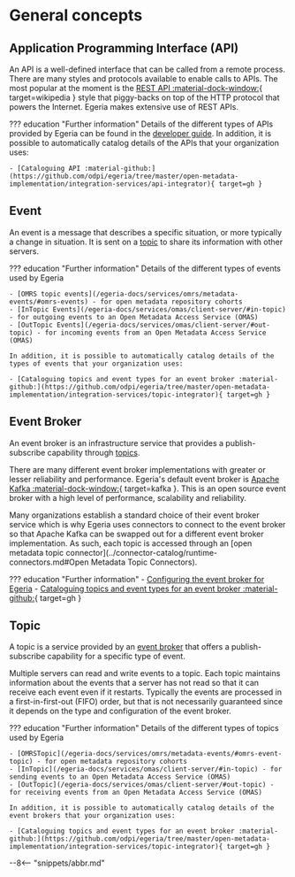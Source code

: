 <!-- SPDX-License-Identifier: CC-BY-4.0 -->
<!-- Copyright Contributors to the Egeria project. -->

# General concepts

## Application Programming Interface (API)

An API is a well-defined interface that can be called from a remote process.
There are many styles and protocols available to enable calls to APIs. The most popular at the moment is
the [REST API :material-dock-window:](https://en.wikipedia.org/wiki/Representational_state_transfer){ target=wikipedia }
style that piggy-backs on top of the HTTP protocol that powers the Internet. Egeria makes extensive use of REST APIs.

??? education "Further information"
    Details of the different types of APIs provided by Egeria can be found in the [developer guide](/egeria-docs/guides/developer).
    In addition, it is possible to automatically catalog details of the APIs that your organization uses:
    
    - [Cataloguing API :material-github:](https://github.com/odpi/egeria/tree/master/open-metadata-implementation/integration-services/api-integrator){ target=gh }

## Event

An event is a message that describes a specific situation, or more typically a change in situation.
It is sent on a [topic](#topic) to share its information with other servers.

??? education "Further information"
    Details of the different types of events used by Egeria

    - [OMRS topic events](/egeria-docs/services/omrs/metadata-events/#omrs-events) - for open metadata repository cohorts
    - [InTopic Events](/egeria-docs/services/omas/client-server/#in-topic) - for outgoing events to an Open Metadata Access Service (OMAS)
    - [OutTopic Events](/egeria-docs/services/omas/client-server/#out-topic) - for incoming events from an Open Metadata Access Service (OMAS)

    In addition, it is possible to automatically catalog details of the types of events that your organization uses:
    
    - [Cataloguing topics and event types for an event broker :material-github:](https://github.com/odpi/egeria/tree/master/open-metadata-implementation/integration-services/topic-integrator){ target=gh }

## Event Broker

An event broker is an infrastructure service that provides a publish-subscribe capability
through [topics](#topic).

There are many different event broker implementations with greater or
lesser reliability and performance.
Egeria's default event broker is [Apache Kafka :material-dock-window:](https://kafka.apache.org/){ target=kafka }.
This is an open source event broker with a high level of performance, scalability and reliability.

Many organizations establish a standard choice of their event
broker service which is why Egeria uses connectors to connect to the event broker so that Apache Kafka can be swapped out
for a different event broker implementation.
As such, each topic is accessed through an
[open metadata topic connector](../connector-catalog/runtime-connectors.md#Open Metadata Topic Connectors).

??? education "Further information"
    - [Configuring the event broker for Egeria](/egeria-docs/concepts/event-bus.md)
    - [Cataloguing topics and event types for an event broker :material-github:](https://github.com/odpi/egeria/tree/master/open-metadata-implementation/integration-services/topic-integrator){ target=gh }

## Topic

A topic is a service provided by an [event broker](#event-broker) that offers
a publish-subscribe capability for a specific type of event.

Multiple servers can read and write events to a topic.
Each topic maintains information about the events that a server has not read so that
it can receive each event even if it restarts.
Typically the events are processed in a first-in-first-out (FIFO)
order, but that is not necessarily guaranteed since it depends on the type and configuration of the event broker.

??? education "Further information"
    Details of the different types of topics used by Egeria

    - [OMRSTopic](/egeria-docs/services/omrs/metadata-events/#omrs-event-topic) - for open metadata repository cohorts
    - [InTopic](/egeria-docs/services/omas/client-server/#in-topic) - for sending events to an Open Metadata Access Service (OMAS)
    - [OutTopic](/egeria-docs/services/omas/client-server/#out-topic) - for receiving events from an Open Metadata Access Service (OMAS)

    In addition, it is possible to automatically catalog details of the event brokers that your organization uses:
    
    - [Cataloguing topics and event types for an event broker :material-github:](https://github.com/odpi/egeria/tree/master/open-metadata-implementation/integration-services/topic-integrator){ target=gh }

--8<-- "snippets/abbr.md"
